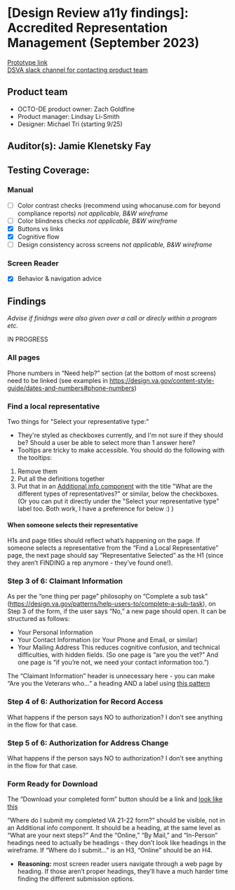 # [Design Review a11y findings]: Accredited Representation Management (September 2023)
[Prototype link](https://app.mural.co/t/departmentofveteransaffairs9999/m/departmentofveteransaffairs9999/1692888741111/2474c0612887653142ab991d234898b6968dbf0e?sender=u1c2b512a71f68e7b5a5c0324) <br>
[DSVA slack channel for contacting product team](https://dsva.slack.com/archives/C05L6HSJLHM)  <br>

## Product team
- OCTO-DE product owner: Zach Goldfine <br>
- Product manager: Lindsay Li-Smith  <br>
- Designer: Michael Tri (starting 9/25) <br>

## Auditor(s): Jamie Klenetsky Fay

## Testing Coverage: 

### Manual
 * [ ] Color contrast checks (recommend using whocanuse.com for beyond compliance reports) _not applicable, B&W wireframe_
 * [ ] Color blindness checks _not applicable, B&W wireframe_
 * [x] Buttons vs links
 * [x] Cognitive flow
 * [ ] Design consistency across screens _not applicable, B&W wireframe_
 
### Screen Reader
 * [x] Behavior & navigation advice

## Findings
_Advise if finidngs were also given over a call or direcly within a program etc._

IN PROGRESS
### All pages
Phone numbers in “Need help?” section (at the bottom of most screens) need to be linked (see examples in https://design.va.gov/content-style-guide/dates-and-numbers#phone-numbers)

### Find a local representative
Two things for "Select your representative type:"
- They're styled as checkboxes currently, and I'm not sure if they should be? Should a user be able to select more than 1 answer here?
- Tooltips are tricky to make accessible. You should do the following with the tooltips:
 1. Remove them
 2. Put all the definitions together
 3. Put that in an [Additional info component](https://design.va.gov/components/additional-info) with the title "What are the different types of representatives?" or similar, below the checkboxes. (Or you can put it directly under the "Select your representative type" label too. Both work, I have a preference for below :) )

#### When someone selects their representative
H1s and page titles should reflect what’s happening on the page. If someone selects a representative from the “Find a Local Representative” page, the next page should say “Representative Selected” as the H1 (since they aren’t FINDING a rep anymore - they’ve found one!).

### Step 3 of 6: Claimant Information
As per the “one thing per page” philosophy on “Complete a sub task” (https://design.va.gov/patterns/help-users-to/complete-a-sub-task), on Step 3 of the form, if the user says “No,” a new page should open. It can be structured as follows:
- Your Personal Information
- Your Contact Information (or Your Phone and Email, or similar)
- Your Mailing Address
This reduces cognitive confusion, and technical difficulties, with hidden fields. (So one page is “are you the vet?” And one page is “if you’re not, we need your contact information too.”)

The “Claimant Information” header is unnecessary here - you can make “Are you the Veterans who…” a heading AND a label using [this pattern](https://design.va.gov/components/form/radio-button#label-header)

### Step 4 of 6: Authorization for Record Access
What happens if the person says NO to authorization? I don’t see anything in the flow for that case.

### Step 5 of 6: Authorization for Address Change
What happens if the person says NO to authorization? I don’t see anything in the flow for that case.

### Form Ready for Download
The “Download your completed form” button should be a link and [look like this](https://design.va.gov/components/link/#download)

“Where do I submit my completed VA 21-22 form?” should be visible, not in an Additional info component. It should be a heading, at the same level as “What are your next steps?” And the “Online,” “By Mail,” and “In-Person” headings need to actually be headings - they don’t look like headings in the wireframe. If “Where do I submit…” is an H3, “Online” should be an H4.
- **Reasoning:** most screen reader users navigate through a web page by heading. If those aren’t proper headings, they’ll have a much harder time finding the different submission options.
